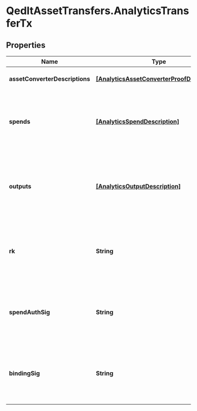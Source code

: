 # QedItAssetTransfers.AnalyticsTransferTx

## Properties
Name | Type | Description | Notes
------------ | ------------- | ------------- | -------------
**assetConverterDescriptions** | [**[AnalyticsAssetConverterProofDescription]**](AnalyticsAssetConverterProofDescription.md) | The Converter Proofs | [optional] 
**spends** | [**[AnalyticsSpendDescription]**](AnalyticsSpendDescription.md) | The information and Proofs associated with the Assets spent in the Transfer | [optional] 
**outputs** | [**[AnalyticsOutputDescription]**](AnalyticsOutputDescription.md) | The information and Proofs associated with the Assets output from the Transfer | [optional] 
**rk** | **String** | The re-randomized public key of the Wallet which created the Transfer | [optional] 
**spendAuthSig** | **String** | The signature authorizing the spend of the Assets spent in the Transfer | [optional] 
**bindingSig** | **String** | The signature binding the spent and output Assets and verifying the balance | [optional] 


